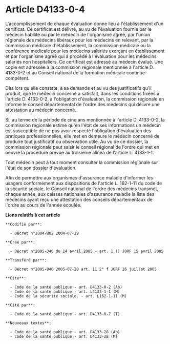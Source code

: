 # Article D4133-0-4

L'accomplissement de chaque évaluation donne lieu à l'établissement d'un certificat. Ce certificat est délivré, au vu de
l'évaluation fournie par le médecin habilité ou par le médecin de l'organisme agréé, par l'union régionale des médecins
libéraux pour les médecins en relevant, par la commission médicale d'établissement, la commission médicale ou la conférence
médicale pour les médecins salariés exerçant en établissement et par l'organisme agréé qui a procédé à l'évaluation pour les
médecins salariés non hospitaliers. Ce certificat est adressé au médecin évalué. Une copie est adressée à la commission
régionale mentionnée à l'article D. 4133-0-2 et au Conseil national de la formation médicale continue compétent.

Dès lors qu'elle constate, à sa demande et au vu des justificatifs qu'il produit, que le médecin concerné a satisfait, dans
les conditions fixées à l'article D. 4133-0-2, à l'obligation d'évaluation, la commission régionale en informe le conseil
départemental de l'ordre des médecins qui délivre une attestation au médecin concerné.

Si, au terme de la période de cinq ans mentionnée à l'article D. 4133-0-2, la commission régionale estime qu'en l'état de ses
informations un médecin est susceptible de ne pas avoir respecté l'obligation d'évaluation des pratiques professionnelles,
elle met en demeure le médecin concerné de produire tout justificatif ou observation utile. Au vu de ce dossier, la
commission régionale peut saisir le conseil régional de l'ordre qui met en oeuvre la procédure prévue au troisième alinéa de
l'article L. 4133-1-1.

Tout médecin peut à tout moment consulter la commission régionale sur l'état de son dossier d'évaluation.

Afin de permettre aux organismes d'assurance maladie d'informer les usagers conformément aux dispositions de l'article L.
162-1-11 du code de la sécurité sociale, le Conseil national de l'ordre des médecins transmet, chaque année, aux caisses
nationales d'assurance maladie la liste des médecins ayant reçu une attestation des conseils départementaux de l'ordre au
cours de l'année écoulée.

**Liens relatifs à cet article**

	**Codifié par**:

	  - Décret n°2004-802 2004-07-29

	**Créé par**:

	  - Décret n°2005-346 du 14 avril 2005 - art. 1 () JORF 15 avril 2005

	**Transféré par**:

	  - Décret n°2005-840 2005-07-20 art. 11 2° f JORF 26 juillet 2005

	**Cite**:

	  - Code de la santé publique - art. D4133-0-2 (Ab)
	  - Code de la santé publique - art. L4133-1-1 (M)
	  - Code de la sécurité sociale. - art. L162-1-11 (M)

	**Cité par**:

	  - Code de la santé publique - art. D4133-0-7 (T)

	**Nouveaux textes**:

	  - Code de la santé publique - art. D4133-28 (Ab)
	  - Code de la santé publique - art. D4133-28 (M)
